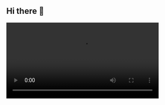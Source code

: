 ## Hi there 👋

<video src="2025-10-13-210010814.mp4" width="400" controls>
  Ваш браузер не поддерживает видео тег.
</video>

<!--
**Khuyew/Khuyew** is a ✨ _special_ ✨ repository because its `README.md` (this file) appears on your GitHub profile.

Here are some ideas to get you started:

- 🔭 I’m currently working on ...
- 🌱 I’m currently learning ...
- 👯 I’m looking to collaborate on ...
- 🤔 I’m looking for help with ...
- 💬 Ask me about ...
- 📫 How to reach me: ...
- 😄 Pronouns: ...
- ⚡ Fun fact: ...
-->
